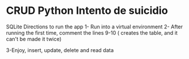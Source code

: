 # CRUD Python Intento de suicidio

 SQLite
Directions to run the app
1- Run into a virtual environment
2- After running the first time, comment the lines 9-10 ( creates the table, and it can't be made it twice)

3-Enjoy, insert, update, delete and read data
